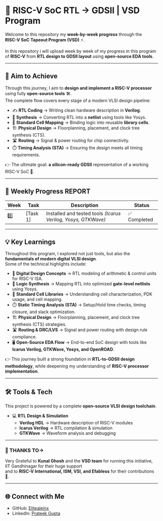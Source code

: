 # 🚀 RISC-V SoC RTL → GDSII | VSD Program  



Welcome to this repository my **week-by-week progress** through the  
**RISC-V SoC Tapeout Program (VSD)** ⚡.  

In this repository i will upload week by week of my progress in this program of **RISC-V**
from **RTL design to GDSII layout** using **open-source EDA tools**.  

---
## 🎯 Aim to Achieve  

Through this journey, I aim to **design and implement a RISC-V processor** using fully **open-source tools** 🛠️.  
The complete flow covers every stage of a modern VLSI design pipeline:  

- ✍️ **RTL Coding** → Writing clean hardware description in **Verilog**.  
- 🔄 **Synthesis** → Converting RTL into a **netlist** using tools like Yosys.  
- 🧩 **Standard Cell Mapping** → Binding logic into reusable **library cells**.  
- 🏗️ **Physical Design** → Floorplanning, placement, and clock tree synthesis (CTS).  
- 🛣️ **Routing** → Signal & power routing for chip connectivity.  
- ⏱️ **Timing Analysis (STA)** → Ensuring the design meets all timing requirements.  

👉 The ultimate goal: **a silicon-ready GDSII** representation of a working RISC-V SoC 🚀.  

---

## 📅 Weekly Progress REPORT  

| Week | Task | Description | Status |
|------|------|-------------|--------|
| 0️⃣ | [Task 1] | Installed and tested tools *(Icarus Verilog, Yosys, GTKWave)* | ✅ Completed |

---

## 💡 Key Learnings  
Throughout this program, I explored not just tools, but also the **fundamentals of modern digital VLSI design**.  
Some of the technical highlights include:  

- 🧮 **Digital Design Concepts** → RTL modeling of arithmetic & control units for RISC-V ISA.  
- 🔄 **Logic Synthesis** → Mapping RTL into optimized **gate-level netlists** using Yosys.  
- 🧩 **Standard Cell Libraries** → Understanding cell characterization, PDK usage, and cell mapping.  
- ⏱️ **Static Timing Analysis (STA)** → Setup/Hold time checks, timing closure, and slack optimization.  
- 🏗️ **Physical Design** → Floorplanning, placement, and clock tree synthesis (CTS) strategies.  
- 🛣️ **Routing & DRC/LVS** → Signal and power routing with design rule compliance.  
- 🖥️ **Open-Source EDA Flow** → End-to-end SoC design with tools like **Icarus Verilog, GTKWave, Yosys, and OpenROAD**.  

👉 This journey built a strong foundation in **RTL-to-GDSII design methodology**, while deepening my understanding of **RISC-V processor implementation**.  

---

## 🛠️ Tools & Tech  
This project is powered by a complete **open-source VLSI design toolchain**.

- 💻 **RTL Design & Simulation**  
  - **Verilog HDL** → Hardware description of RISC-V modules  
  - **Icarus Verilog** → RTL compilation & simulation  
  - **GTKWave** → Waveform analysis and debugging   

---

### 🧭 THANKS TO-> 
Very Grateful to **Kunal Ghosh** and the **VSD team** for running this initiative, IIT Gandhinagar for their huge support  
and to **RISC-V International, ISM, VSI, and Efabless** for their contributions 🌟.  

---

## 🌐 Connect with Me  
- GitHub: [Elitealeinx](https://github.com/Elitealeinx)  
- LinkedIn: [Prateek Gupta](https://www.linkedin.com/in/prateek-gupta-06a773225)
